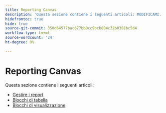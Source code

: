 ```yaml
---
title: Reporting Canvas
description: 'Questa sezione contiene i seguenti articoli: MODIFICAMI.'
hidefromtoc: true
hide: true
source-git-commit: 350d64577bac677bb0cc9bcb804c32b0301bc5d4
workflow-type: tm+mt
source-wordcount: '24'
ht-degree: 0%

---
```


# Reporting Canvas

Questa sezione contiene i seguenti articoli:

* [Gestire i report](../../reports-and-dashboards/reporting-canvas/manage-reports/manage-reports.md)
* [Blocchi di tabella](../../reports-and-dashboards/reporting-canvas/table-blocks/table-blocks.md)
* [Blocchi di visualizzazione](../../reports-and-dashboards/reporting-canvas/visualization-blocks/visualization-blocks.md)
